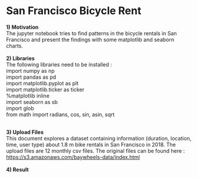 # San Francisco Bicycle Rent
**1) Motivation** </br>
The jupyter notebook tries to find patterns in the bicycle rentals in San Francisco and present the findings with some matplotlib and seaborn charts.</br>
</br>
**2) Libraries** </br>
The following libraries need to be installed : </br>
import numpy as np </br>
import pandas as pd </br>
import matplotlib.pyplot as plt </br>
import matplotlib.ticker as ticker </br>
%matplotlib inline </br>
import seaborn as sb </br>
import glob </br>
from math import radians, cos, sin, asin, sqrt</br>
</br>

**3) Upload Files**</br>
This document explores a dataset containing information (duration, location, time, user type) about 1.8 m bike rentals in San Francisco in 2018.
The upload files are 12 monthly csv files. The original files can be found here :
https://s3.amazonaws.com/baywheels-data/index.html </br>
</br>
**4) Result**
